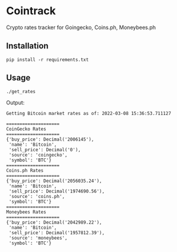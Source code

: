 Cointrack
=========


Crypto rates tracker for Goingecko, Coins.ph, Moneybees.ph


## Installation

```
pip install -r requirements.txt
```

## Usage

```
./get_rates
```

Output:  

```
Getting Bitcoin market rates as of: 2022-03-08 15:36:53.711127

====================
CoinGecko Rates
====================
{'buy_price': Decimal('2006145'),
 'name': 'Bitcoin',
 'sell_price': Decimal('0'),
 'source': 'coingecko',
 'symbol': 'BTC'}
====================
Coins.ph Rates
====================
{'buy_price': Decimal('2056035.24'),
 'name': 'Bitcoin',
 'sell_price': Decimal('1974690.56'),
 'source': 'coins.ph',
 'symbol': 'BTC'}
====================
Moneybees Rates
====================
{'buy_price': Decimal('2042989.22'),
 'name': 'Bitcoin',
 'sell_price': Decimal('1957812.39'),
 'source': 'moneybees',
 'symbol': 'BTC'}
```
